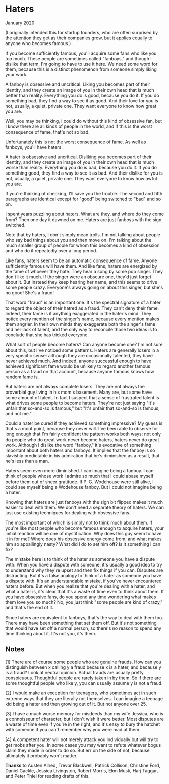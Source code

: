 # Haters
January 2020

(I originally intended this for startup founders, who are often surprised by the attention they get as their companies grow, but it applies equally to anyone who becomes famous.)

If you become sufficiently famous, you'll acquire some fans who like you too much. These people are sometimes called "fanboys," and though I dislike that term, I'm going to have to use it here. We need some word for them, because this is a distinct phenomenon from someone simply liking your work.

A fanboy is obsessive and uncritical. Liking you becomes part of their identity, and they create an image of you in their own head that is much better than reality. Everything you do is good, because you do it. If you do something bad, they find a way to see it as good. And their love for you is not, usually, a quiet, private one. They want everyone to know how great you are.

Well, you may be thinking, I could do without this kind of obsessive fan, but I know there are all kinds of people in the world, and if this is the worst consequence of fame, that's not so bad.

Unfortunately this is not the worst consequence of fame. As well as fanboys, you'll have haters.

A hater is obsessive and uncritical. Disliking you becomes part of their identity, and they create an image of you in their own head that is much worse than reality. Everything you do is bad, because you do it. If you do something good, they find a way to see it as bad. And their dislike for you is not, usually, a quiet, private one. They want everyone to know how awful you are.

If you're thinking of checking, I'll save you the trouble. The second and fifth paragraphs are identical except for "good" being switched to "bad" and so on.

I spent years puzzling about haters. What are they, and where do they come from? Then one day it dawned on me. Haters are just fanboys with the sign switched.

Note that by haters, I don't simply mean trolls. I'm not talking about people who say bad things about you and then move on. I'm talking about the much smaller group of people for whom this becomes a kind of obsession and who do it repeatedly over a long period.

Like fans, haters seem to be an automatic consequence of fame. Anyone sufficiently famous will have them. And like fans, haters are energized by the fame of whoever they hate. They hear a song by some pop singer. They don't like it much. If the singer were an obscure one, they'd just forget about it. But instead they keep hearing her name, and this seems to drive some people crazy. Everyone's always going on about this singer, but she's no good! She's a fraud!

That word "fraud" is an important one. It's the spectral signature of a hater to regard the object of their hatred as a fraud. They can't deny their fame. Indeed, their fame is if anything exaggerated in the hater's mind. They notice every mention of the singer's name, because every mention makes them angrier. In their own minds they exaggerate both the singer's fame and her lack of talent, and the only way to reconcile those two ideas is to conclude that she has tricked everyone.

What sort of people become haters? Can anyone become one? I'm not sure about this, but I've noticed some patterns. Haters are generally losers in a very specific sense: although they are occasionally talented, they have never achieved much. And indeed, anyone successful enough to have achieved significant fame would be unlikely to regard another famous person as a fraud on that account, because anyone famous knows how random fame is.

But haters are not always complete losers. They are not always the proverbial guy living in his mom's basement. Many are, but some have some amount of talent. In fact I suspect that a sense of frustrated talent is what drives some people to become haters. They're not just saying "It's unfair that so-and-so is famous," but "It's unfair that so-and-so is famous, and not me."

Could a hater be cured if they achieved something impressive? My guess is that's a moot point, because they never will. I've been able to observe for long enough that I'm fairly confident the pattern works both ways: not only do people who do great work never become haters, haters never do great work. Although I dislike the word "fanboy," it's evocative of something important about both haters and fanboys. It implies that the fanboy is so slavishly predictable in his admiration that he's diminished as a result, that he's less than a man.

Haters seem even more diminished. I can imagine being a fanboy. I can think of people whose work I admire so much that I could abase myself before them out of sheer gratitude. If P. G. Wodehouse were still alive, I could see myself being a Wodehouse fanboy. But I could not imagine being a hater.

Knowing that haters are just fanboys with the sign bit flipped makes it much easier to deal with them. We don't need a separate theory of haters. We can just use existing techniques for dealing with obsessive fans.

The most important of which is simply not to think much about them. If you're like most people who become famous enough to acquire haters, your initial reaction will be one of mystification. Why does this guy seem to have it in for me? Where does his obsessive energy come from, and what makes him so appallingly nasty? What did I do to set him off? Is it something I can fix?

The mistake here is to think of the hater as someone you have a dispute with. When you have a dispute with someone, it's usually a good idea to try to understand why they're upset and then fix things if you can. Disputes are distracting. But it's a false analogy to think of a hater as someone you have a dispute with. It's an understandable mistake, if you've never encountered haters before. But when you realize that you're dealing with a hater, and what a hater is, it's clear that it's a waste of time even to think about them. If you have obsessive fans, do you spend any time wondering what makes them love you so much? No, you just think "some people are kind of crazy," and that's the end of it.

Since haters are equivalent to fanboys, that's the way to deal with them too. There may have been something that set them off. But it's not something that would have set off a normal person, so there's no reason to spend any time thinking about it. It's not you, it's them.

## Notes

[1] There are of course some people who are genuine frauds. How can you distinguish between x calling y a fraud because x is a hater, and because y is a fraud? Look at neutral opinion. Actual frauds are usually pretty conspicuous. Thoughtful people are rarely taken in by them. So if there are some thoughtful people who like y, you can usually assume y is not a fraud.

[2] I would make an exception for teenagers, who sometimes act in such extreme ways that they are literally not themselves. I can imagine a teenage kid being a hater and then growing out of it. But not anyone over 25.

[3] I have a much worse memory for misdeeds than my wife Jessica, who is a connoisseur of character, but I don't wish it were better. Most disputes are a waste of time even if you're in the right, and it's easy to bury the hatchet with someone if you can't remember why you were mad at them.

[4] A competent hater will not merely attack you individually but will try to get mobs after you. In some cases you may want to refute whatever bogus claim they made in order to do so. But err on the side of not, because ultimately it probably won't matter.

**Thanks** to Austen Allred, Trevor Blackwell, Patrick Collison, Christine Ford, Daniel Gackle, Jessica Livingston, Robert Morris, Elon Musk, Harj Taggar, and Peter Thiel for reading drafts of this.